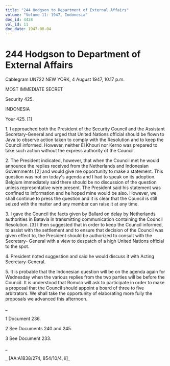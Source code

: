 ```yaml
---
title: "244 Hodgson to Department of External Affairs"
volume: "Volume 11: 1947, Indonesia"
doc_id: 4428
vol_id: 11
doc_date: 1947-08-04
---
```


# 244 Hodgson to Department of External Affairs

Cablegram UN722 NEW YORK, 4 August 1947, 10.17 p.m.

MOST IMMEDIATE SECRET

Security 425.

INDONESIA

Your 425. [1]

1\. I approached both the President of the Security Council and the Assistant Secretary-General and urged that United Nations official should be flown to Java to observe action taken to comply with the Resolution and to keep the Council informed. However, neither El Khouri nor Kerno was prepared to take such action without the express authority of the Council.

2\. The President indicated, however, that when the Council met he would announce the replies received from the Netherlands and Indonesian Governments [2] and would give me opportunity to make a statement. This question was not on today's agenda and I had to speak on its adoption. Belgium immediately said there should be no discussion of the question unless representative were present. The President said his statement was confined to information and he hoped mine would be also. However, we shall continue to press the question and it is clear that the Council is still seized with the matter and any member can raise it at any time.

3\. I gave the Council the facts given by Ballard on delay by Netherlands authorities in Batavia in transmitting communication containing the Council Resolution. [3] I then suggested that in order to keep the Council informed, to assist with the settlement and to ensure that decision of the Council was given effect to, the President should be authorized to consult with the Secretary- General with a view to despatch of a high United Nations official to the spot.

4\. President noted suggestion and said he would discuss it with Acting Secretary-General.

5\. It is probable that the Indonesian question will be on the agenda again for Wednesday when the various replies from the two parties will be before the Council. It is understood that Romulo will ask to participate in order to make a proposal that the Council should appoint a board of three to five arbitrators. We shall take the opportunity of elaborating more fully the proposals we advanced this afternoon.

_

1 Document 236.

2 See Documents 240 and 245.

3 See Document 233.

_

_ [AA:A1838/274, 854/10/4, ii]_
